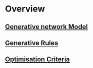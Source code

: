 # Overview

## [Generative network Model](generative-network-model.md)

## [Generative Rules](generative-rules.md)

## [Optimisation Criteria](optimisation-criteria.md)
